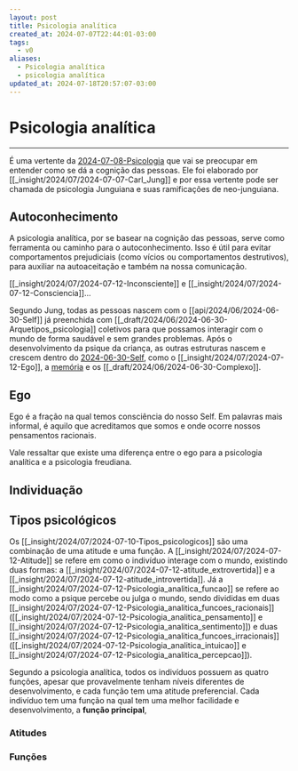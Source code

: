 ```yaml
---
layout: post
title: Psicologia analítica
created_at: 2024-07-07T22:44:01-03:00
tags:
  - v0
aliases:
  - Psicologia analítica
  - psicologia analítica
updated_at: 2024-07-18T20:57:07-03:00
---
```

# Psicologia analítica
---

É uma vertente da [2024-07-08-Psicologia](_draft/2024/07/2024-07-08-Psicologia.md) que vai se preocupar em entender como se dá a cognição das pessoas. Ele foi elaborado por [[_insight/2024/07/2024-07-07-Carl_Jung]] e por essa vertente pode ser chamada de psicologia Junguiana e suas ramificações de neo-junguiana.

## Autoconhecimento

A psicologia analítica, por se basear na cognição das pessoas, serve como ferramenta ou caminho para o autoconhecimento. Isso é útil para evitar comportamentos prejudiciais (como vícios ou comportamentos destrutivos), para auxiliar na autoaceitação e também na nossa comunicação. 

[[_insight/2024/07/2024-07-12-Inconsciente]] e [[_insight/2024/07/2024-07-12-Consciencia]]...  

Segundo Jung, todas as pessoas nascem com o [[api/2024/06/2024-06-30-Self]] já preenchida com [[_draft/2024/06/2024-06-30-Arquetipos_psicologia]] coletivos para que possamos interagir com o mundo de forma saudável e sem grandes problemas. Após o desenvolvimento da psique da criança, as outras estruturas nascem e crescem dentro do [2024-06-30-Self](api/2024/06/2024-06-30-Self.md), como o [[_insight/2024/07/2024-07-12-Ego]], a [memória](_insight/2024/07/2024-07-08-Memoria.md) e os [[_draft/2024/06/2024-06-30-Complexo]].

## Ego  
Ego é a fração na qual temos consciência do nosso Self. Em palavras mais informal, é aquilo que acreditamos que somos e onde ocorre nossos pensamentos racionais.

Vale ressaltar que existe uma diferença entre o ego para a psicologia analítica e a psicologia freudiana.

## Individuação

## Tipos psicológicos  
Os [[_insight/2024/07/2024-07-10-Tipos_psicologicos]] são uma combinação de uma atitude e uma função. A [[_insight/2024/07/2024-07-12-Atitude]] se refere em como o indivíduo interage com o mundo, existindo duas formas: a [[_insight/2024/07/2024-07-12-atitude_extrovertida]] e a [[_insight/2024/07/2024-07-12-atitude_introvertida]]. Já a [[_insight/2024/07/2024-07-12-Psicologia_analitica_funcao]] se refere ao modo como a psique percebe ou julga o mundo, sendo divididas em duas [[_insight/2024/07/2024-07-12-Psicologia_analitica_funcoes_racionais]] ([[_insight/2024/07/2024-07-12-Psicologia_analitica_pensamento]] e [[_insight/2024/07/2024-07-12-Psicologia_analitica_sentimento]]) e duas [[_insight/2024/07/2024-07-12-Psicologia_analitica_funcoes_irracionais]] ([[_insight/2024/07/2024-07-12-Psicologia_analitica_intuicao]] e [[_insight/2024/07/2024-07-12-Psicologia_analitica_percepcao]]).

Segundo a psicologia analítica, todos os indivíduos possuem as quatro funções, apesar que provavelmente tenham níveis diferentes de desenvolvimento, e cada função tem uma atitude preferencial. Cada indivíduo tem uma função na qual tem uma melhor facilidade e desenvolvimento, a **função principal**,

### Atitudes

### Funções